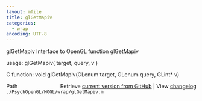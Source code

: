 ```yaml
---
layout: mfile
title: glGetMapiv
categories:
  - wrap
encoding: UTF-8
---
```


glGetMapiv  Interface to OpenGL function glGetMapiv

usage:  glGetMapiv( target, query, v )

C function:  void glGetMapiv(GLenum target, GLenum query, GLint\* v)


<div class="code_header" style="text-align:right;">
  <span style="float:left;">Path&nbsp;&nbsp;</span> <span class="counter">Retrieve <a href=
  "https://raw.github.com/Psychtoolbox-3/Psychtoolbox-3/beta/./PsychOpenGL/MOGL/wrap/glGetMapiv.m">current version from GitHub</a> | View <a href=
  "https://github.com/Psychtoolbox-3/Psychtoolbox-3/commits/beta/./PsychOpenGL/MOGL/wrap/glGetMapiv.m">changelog</a></span>
</div>
<div class="code">
  <code>./PsychOpenGL/MOGL/wrap/glGetMapiv.m</code>
</div>
